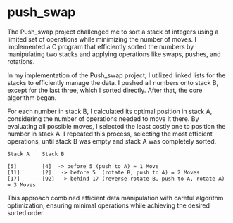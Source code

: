 # push_swap

The Push_swap project challenged me to sort a stack of integers using a limited set of operations while minimizing the number of moves. I implemented a C program that efficiently sorted the numbers by manipulating two stacks and applying operations like swaps, pushes, and rotations.

In my implementation of the Push_swap project, I utilized linked lists for the stacks to efficiently manage the data. I pushed all numbers onto stack B, except for the last three, which I sorted directly. After that, the core algorithm began.

For each number in stack B, I calculated its optimal position in stack A, considering the number of operations needed to move it there. By evaluating all possible moves, I selected the least costly one to position the number in stack A. I repeated this process, selecting the most efficient operations, until stack B was empty and stack A was completely sorted.

```
Stack A    Stack B

[5]        [4]  -> before 5 (push to A) = 1 Move  
[11]       [2]   -> before 5  (rotate B, push to A) = 2 Moves  
[17]       [92]  -> behind 17 (reverse rotate B, push to A, rotate A) = 3 Moves  
```

This approach combined efficient data manipulation with careful algorithm optimization, ensuring minimal operations while achieving the desired sorted order.


